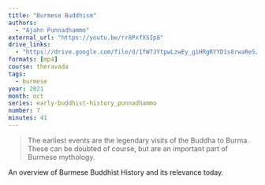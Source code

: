 ```yaml
---
title: "Burmese Buddhism"
authors:
  - "Ajahn Punnadhammo"
external_url: "https://youtu.be/rr8PxfXSIp8"
drive_links:
  - "https://drive.google.com/file/d/1fW7JYtpwLzwEy_giHRgRYYD1s8rwaReS/view?usp=drivesdk"
formats: [mp4]
course: theravada
tags:
  - burmese
year: 2021
month: oct
series: early-buddhist-history_punnadhammo
number: 7
minutes: 41
---
```


> The earliest events are the legendary visits of the Buddha to Burma. These can be doubted of course, but are an important part of Burmese mythology.

An overview of Burmese Buddhist History and its relevance today.

